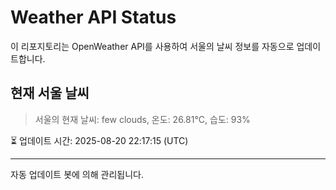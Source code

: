 
# Weather API Status

이 리포지토리는 OpenWeather API를 사용하여 서울의 날씨 정보를 자동으로 업데이트합니다.

## 현재 서울 날씨
> 서울의 현재 날씨: few clouds, 온도: 26.81°C, 습도: 93%

⏳ 업데이트 시간: 2025-08-20 22:17:15 (UTC)

---
자동 업데이트 봇에 의해 관리됩니다.
